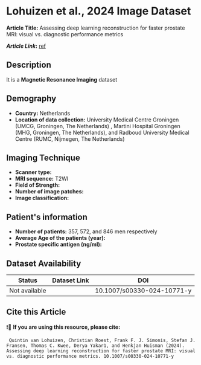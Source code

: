 # **Lohuizen et al., 2024 Image Dataset**
**Article Title:** Assessing deep learning reconstruction for faster prostate MRI: visual vs. diagnostic performance metrics

**_Article Link_:** [ref](https://link.springer.com/article/10.1007/s00330-024-10771-y)

## **Description**
It is a **Magnetic Resonance Imaging** dataset

## **Demography**
+ **Country:** Netherlands
+ **Location of data collection:** University Medical Centre Groningen (UMCG, Groningen, The Netherlands) , Martini Hospital Groningen (MHG, Groningen, The Netherlands), and Radboud University Medical Centre (RUMC, Nijmegen, The Netherlands)

## **Imaging Technique**
+ **Scanner type:**   
+ **MRI sequence:** T2WI
+ **Field of Strength:** 
+ **Number of image patches:** 
+ **Image classification:** 
  
## **Patient's information**
+ **Number of patients:** 357, 572, and 846 men respectively
+ **Average Age of the patients (year):** 
+ **Prostate specific antigen (ng/ml):** 

## **Dataset Availability**

|**Status**|**Dataset Link**|**DOI**|
|:---:|:---:|:---:|
|Not available| | 10.1007/s00330-024-10771-y


  
## **Cite this Article**

❗🛑 **If you are using this resource, please cite:**

```
 Quintin van Lohuizen, Christian Roest, Frank F. J. Simonis, Stefan J. Fransen, Thomas C. Kwee, Derya Yakar1, and Henkjan Huisman (2024). Assessing deep learning reconstruction for faster prostate MRI: visual vs. diagnostic performance metrics. 10.1007/s00330-024-10771-y

```

